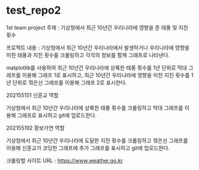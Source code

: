 # test_repo2
1st team project
주제 : 기상청에서 최근 10년간 우리나라에 영향을 준 태풍 및 지진 횟수

프로젝트 내용 : 기상청에서 최근 10년간 우리나라에서 발생하거나 우리나라에 영향을 미친 태풍과 지진 횟수를 크롤링하고 각각의 정보를 함께 그래프로 나타낸다. 

matplotlib를 사용하여 최근 10년간 우리나라에 상륙한 태풍 횟수를 1년 단위로 막대 그래프를 이용해 그래프 1로 표시하고, 최근 10년간 우리나라에 영향을 미친 지진 횟수를 1년 단위로 꺾은선 그래프를 이용해 그래프 2로 표시한다.

202155151 신훈교 역할

기상청에서 최근 10년간 우리나라에 상륙한 태풍 횟수를 크롤링하고 막대 그래프를 이용해 그래프로 표시하고 git에 업로드한다.

202155192 황보가연 역할

기상청에서 최근 10년간 우리나라에 도달한 지진 횟수를 크롤링하고 꺾은선 그래프를 이용해 신훈교가 코딩한 그래프에 추가 그래프를 표시하고 git에 업로드한다.

크롤링할 사이트 URL : https://www.weather.go.kr
